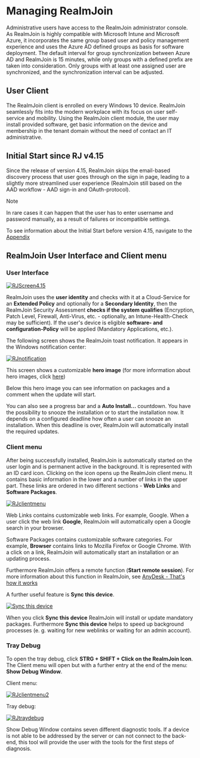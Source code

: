 
# Managing RealmJoin

Administrative users have access to the RealmJoin administrator console. As RealmJoin is highly compatible with Microsoft Intune and Microsoft Azure, it incorporates the same group based user and policy management experience and uses the Azure AD defined groups as basis for software deployment. The default interval for group synchronization between Azure AD and RealmJoin is 15 minutes, while only groups with a defined prefix are taken into consideration. Only groups with at least one assigned user are synchronized, and the synchronization interval can be adjusted.

## User Client

The RealmJoin client is enrolled on every Windows 10 device. RealmJoin seamlessly fits into the modern workplace with its focus on user self-service and mobility. Using the RealmJoin client module, the user may install provided software, get basic information on the device and membership in the tenant domain without the need of contact an IT administrative.

## Initial Start since RJ v4.15

Since the release of version 4.15, RealmJoin skips the email-based discovery process that user goes through on the sign in page, leading to a slightly more streamlined user experience (RealmJoin still based on the AAD workflow - AAD sign-in and OAuth-protocol).

> [!NOTE]
> In rare cases it can happen that the user has to enter username and password manually, as a result of failures or incompatible settings.

To see information about the Initial Start before version 4.15, navigate to the [Appendix](./appendix.md/#Initial-Start-before-RJ-v4.15)

## RealmJoin User Interface and Client menu

### User Interface

[![RJScreen4.15](./media/rj-ui1.png)](./media/rj-ui1.png)

RealmJoin uses the **user identity** and checks with it at a Cloud-Service for an **Extended Policy** and optionally for a **Secondary Identity**, then the RealmJoin Security Assessment **checks if the system qualifies** (Encryption, Patch Level, Firewall, Anti-Virus, etc. - optionally, an Intune-Health-Check may be sufficient). If the user's device is eligible **software- and configuration-Policy** will be applied (Mandatory Applications, etc.).

The following screen shows the RealmJoin toast notification. It appears in the Windows notification center:

[![RJnotification](./media/rj-ui2.png)](./media/rj-ui2.png)

This screen shows a customizable **hero image** (for more information about hero images, click [here](https://docs.microsoft.com/en-us/windows/uwp/design/shell/tiles-and-notifications/adaptive-interactive-toasts#hero-image))

Below this hero image you can see information on packages and a comment when the update will start.

You can also see a progress bar and a **Auto Install...** countdown. You have the possibility to snooze the installation or to start the installation now. It depends on a configured deadline how often a user can snooze an installation. When this deadline is over, RealmJoin will automatically install the required updates.

### Client menu

After being successfully installed, RealmJoin is automatically started on the user login and is permanent active in the background. It is represented with an ID card icon. Clicking on the icon opens up the RealmJoin client menu. It contains basic information in the lower and a number of links in the upper part. These links are ordered in two different sections - **Web Links** and **Software Packages**.

[![RJclientmenu](./media/rj-ui3.png)](./media/rj-ui3.png)

Web Links contains customizable web links. For example, Google. When a user click the web link **Google**, RealmJoin will automatically open a Google search in your browser.

Software Packages contains customizable software categories. For example, **Browser** contains links to Mozilla Firefox or Google Chrome. With a click on a link, RealmJoin will automatically start an installation or an updating process.

Furthermore RealmJoin offers a remote function (**Start remote session**). For more information about this function in RealmJoin, see [AnyDesk - That's how it works](./anydesk.md)

A further useful feature is **Sync this device**.

[![Sync this device](./media/rj-ui3.2.png)](./media/rj-ui3.2.png)

When you click **Sync this device** RealmJoin will install or update mandatory packages. Furthermore **Sync this device** helps to speed up background processes (e. g. waiting for new weblinks or waiting for an admin account).

### Tray Debug

To open the tray debug, click **STRG + SHIFT + Click on the RealmJoin Icon**. The Client menu will open but with a further entry at the end of the menu: **Show Debug Window**.

Client menu:

[![RJclientmenu2](./media/rj-ui4.png)](./media/rj-ui4.png)

Tray debug:

[![RJtraydebug](./media/rj-ui5.png)](./media/rj-ui5.png)

Show Debug Window contains seven different diagnostic tools. If a device is not able to be addressed by the server or can not connect to the back-end, this tool will provide the user with the tools for the first steps of diagnosis.